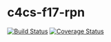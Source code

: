# c4cs-f17-rpn
[![Build Status](https://travis-ci.org/jonsonj/c4cs-f17-rpn.svg?branch=master)](https://travis-ci.org/jonsonj/c4cs-f17-rpn)
[![Coverage Status](https://coveralls.io/repos/github/jonsonj/c4cs-f17-rpn/badge.svg?branch=master)](https://coveralls.io/github/jonsonj/c4cs-f17-rpn?branch=master)
